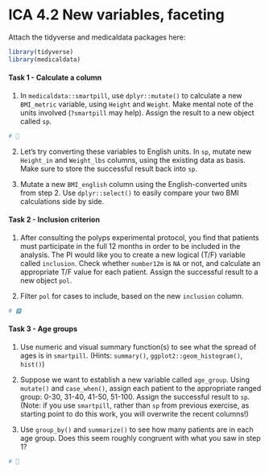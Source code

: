 # ICA 4.2 New variables, faceting

Attach the tidyverse and medicaldata packages here:

``` r
library(tidyverse)
library(medicaldata)
```

#### Task 1 - Calculate a column

1)  In `medicaldata::smartpill`, use `dplyr::mutate()` to calculate a
    new `BMI_metric` variable, using `Height` and `Weight`. Make mental
    note of the units involved (`?smartpill` may help). Assign the
    result to a new object called `sp`.

``` r
# 💊
```

2)  Let’s try converting these variables to English units. In `sp`,
    mutate new `Height_in` and `Weight_lbs` columns, using the existing
    data as basis. Make sure to store the successful result back into
    `sp`.

<!-- -->

3)  Mutate a new `BMI_english` column using the English-converted units
    from step 2. Use `dplyr::select()` to easily compare your two BMI
    calculations side by side.

#### Task 2 - Inclusion criterion

1)  After consulting the polyps experimental protocol, you find that
    patients must participate in the full 12 months in order to be
    included in the analysis. The PI would like you to create a new
    logical (T/F) variable called `inclusion`. Check whether `number12m`
    is `NA` or not, and calculate an appropriate T/F value for each
    patient. Assign the successful result to a new object `pol`.

2)  Filter `pol` for cases to include, based on the new `inclusion`
    column.

``` r
# 🅿
```

#### Task 3 - Age groups

1)  Use numeric and visual summary function(s) to see what the spread of
    ages is in `smartpill`. (Hints: `summary()`,
    `ggplot2::geom_histogram()`, `hist()`)

2)  Suppose we want to establish a new variable called `age_group`.
    Using `mutate()` and `case_when()`, assign each patient to the
    appropriate ranged group: 0-30, 31-40, 41-50, 51-100. Assign the
    successful result to `sp`. (Note: if you use `smartpill`, rather
    than `sp` from previous exercise, as starting point to do this work,
    you will overwrite the recent columns!)

3)  Use `group_by()` and `summarize()` to see how many patients are in
    each age group. Does this seem roughly congruent with what you saw
    in step 1?

``` r
# 💊
```
